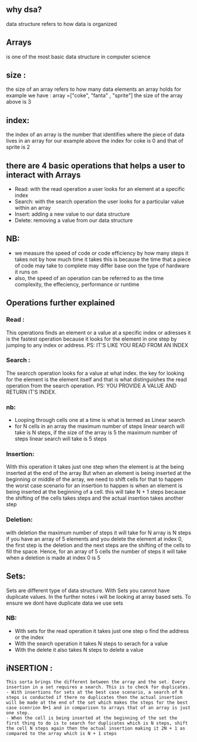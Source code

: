 ## why dsa?
data structure refers to how data is organized


## Arrays
is one of the most basic data structure in computer science

## size :
the size of an array refers to how many data elements an array holds
for example we have : array =["coke", "fanta" , "sprite"]
the size of the array above is 3

## index:
the index of an array is the number that identifies where the piece of data lives in an array
for our example above the index for coke is 0 and that of sprite is 2

## there are 4 basic operations that helps a user to interact with Arrays
- Read: with the read operation a user looks for an element at a specific index
- Search: with the search operation the user looks for a particular value within an array
- Insert: adding a new value to our data structure 
- Delete:  removing a value from our data structure

## NB:
- we measure the speed of code or code efficiency by how many steps it takes not by how much time it takes
this is because the time that a piece of code may take to complete may differ base oon the type of
hardware it runs on
- also, the speed of an operation can be referred to as the time complexity, the effeciency, performance or runtime 

## Operations further explained 
### Read :
This operations finds an element or a value at a specific index or adresses it is the fastest operation because it looks for the element in one step by jumping to any index or address. PS: IT'S LIKE YOU READ FROM AN INDEX

### Search :
The searcch operation looks for a value at what index. the key for looking for the element is the element itself and that is what distinguishes the read operation from the search operation. PS: YOU PROVIDE A VALUE AND RETURN IT'S INDEX. 
### nb:
- Looping through cells one at a time is what is termed as Linear search
- for N cells in an array the maximum number of steps linear search will take is N steps, if the size of the array is 5 the maximum number of steps linear search will take is 5 steps

### Insertion:
With this operation it takes just one step when the element is at the being inserted at the end of the array
But when an element is being inserted at the beginning or middle of the array, we need to shift cells for that to happen the worst case scenario for an insertion to happen is when an element is being inserted at the beginning of a cell. this will take N + 1 steps because the shifting of the cells takes steps and the actual insertion takes another step

### Deletion:
with  deletion the maximum number of steps it will take for N array is  N steps if you have an array of 5 elements and you delete the element at index 0, the first step is the deletion and the next steps are the shifting of the cells to fill the space. Hence, for an array of 5 cells the number of steps it will take when a deletion is made at index 0 is 5


## Sets:
Sets are different type of data structure. With Sets you cannot have duplicate values. In the further notes i will be looking at array based sets. To ensure we dont have duplicate data we use sets
###  NB:
- With sets for the read operation it takes just one step o find the address or the index
- With the search operation it takes N steps to serach for a value
- With the delete it also takes N steps to delete a value

## iNSERTION :
    This sorta brings the different between the array and the set. Every insertion in a set requires a search. This is to check for duplicates. 
    - With insertions for sets at the best case scenario, a search of N steps is conducted if there no duplicates then the actual insertion will be made at the end of the set which makes the steps for the best case scenrion N+1 and in comparison to arrays that of an array is just one step.
    - When the cell is being inserted at the beginning of the set the first thing to do is to search for duplicates which is N steps, shift the cell N steps again then the actual insertion making it 2N + 1 as compared to the array which is N + 1 steps
